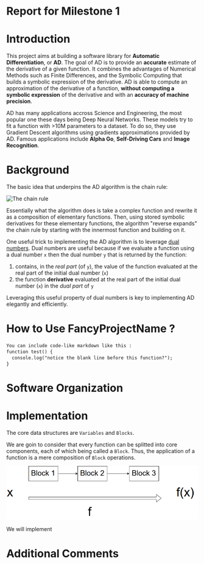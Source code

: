 # Report for Milestone 1

# Introduction
This project aims at building a software library for **Automatic Differentiation**, or **AD**.
The goal of AD is to provide an **accurate** estimate of the derivative of a given function. It combines the advantages of 
Numerical Methods such as Finite Differences, and the Symbolic Computing that builds a symbolic expression of the derivative. 
AD is able to compute an approximation of the derivative of a function, **without computing a symbolic expression** of the derivative and 
with an **accuracy of machine precision**.

AD has many applications accross Science and Engineering, the most popular one these days being Deep Neural Networks. These models 
try to fit a function with >10M parameters to a dataset. To do so, they use Gradient Descent algorithms using gradients approximations provided
by AD. Famous applications include **Alpha Go**, **Self-Driving Cars** and **Image Recognition**.

# Background
The basic idea that underpins the AD algorithm is the chain rule: 

![The chain rule](https://wikimedia.org/api/rest_v1/media/math/render/svg/fb55cd5448d4bed6da3b79283d92eec2ab9bb95d)

Essentially what the algorithm does is take a complex function and rewrite it as a composition of elementary functions. Then, using stored symbolic derivatives for these elementary functions, the algorithm "reverse expands" the chain rule by starting with the innermost function and building on it. 

One useful trick to implementing the AD algorithm is to leverage [dual numbers](https://en.wikipedia.org/wiki/Dual_number). Dual numbers are useful because if we evaluate a function using a dual number `x` then the dual number `y` that is returned by the function:
1. contains, in the *real part* (of `y`), the value of the function evaluated at the real part of the initial dual number (`x`)
2. the function **derivative** evaluated at the real part of the initial dual number (`x`) in the *dual part* of `y`

Leveraging this useful property of dual numbers is key to implementing AD elegantly and efficiently.

# How to Use FancyProjectName ?

```
You can include code-like markdown like this : 
function test() {
  console.log("notice the blank line before this function?");
}
```

# Software Organization

# Implementation
The core data structures are `Variables` and `Blocks`.

We are goin to consider that every function can be splitted into core components, each of which being called a `Block`. Thus, the application of a function is a mere composition of `Block` operations.

![comp-graph](img/basic_function.png)

We will implement 

# Additional Comments
